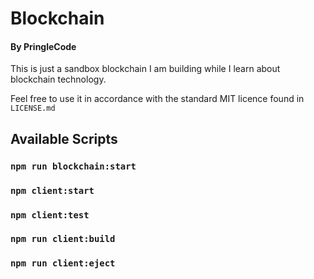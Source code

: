 # Blockchain

#### By PringleCode

This is just a sandbox blockchain I am building while I learn about blockchain technology.

Feel free to use it in accordance with the standard MIT licence found in `LICENSE.md`

## Available Scripts

### `npm run blockchain:start`

### `npm client:start`

### `npm client:test`

### `npm run client:build`

### `npm run client:eject`

